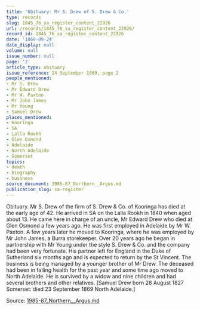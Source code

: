 ```yaml
---
title: 'Obituary: Mr S. Drew of S. Drew & Co.'
type: records
slug: 1845_76_sa_register_content_22926
url: /records/1845_76_sa_register_content_22926/
record_id: 1845_76_sa_register_content_22926
date: '1869-09-24'
date_display: null
volume: null
issue_number: null
page: '2'
article_type: obituary
issue_reference: 24 September 1869, page 2
people_mentioned:
- Mr S. Drew
- Mr Edward Drew
- Mr W. Paxton
- Mr John James
- Mr Young
- Samuel Drew
places_mentioned:
- Kooringa
- SA
- Lalla Rookh
- Glen Osmond
- Adelaide
- North Adelaide
- Somerset
topics:
- death
- biography
- business
source_document: 1985-87_Northern__Argus.md
publication_slug: sa-register
---
```


Obituary.  Mr S. Drew of the firm of S. Drew & Co. of Kooringa has died at the early age of 42.  He arrived in SA on the Lalla Rookh in 1840 when aged about 13.  He came here in charge of an uncle, Mr Edward Drew who died at Glen Osmond a few years ago.  He was first employed in Adelaide by Mr W. Paxton.  A few years later he moved to Kooringa, where he was employed by Mr John James, a Burra storekeeper.  Over 20 years ago he began in partnership with Mr Young under the style S. Drew & Co. and the company had been very fortunate.  His partner left for England in the Duke of Sutherland six months ago and is expected to return by the St Vincent.  The business is being managed by a younger brother of Mr Drew.  The deceased had been in failing health for the past year and some time ago moved to North Adelaide.  He is survived by a widow and nine children and had several brothers and other relatives.  [Samuel Drew born 28 August 1827 Somerset: died 23 September 1869 North Adelaide.]

Source: [1985-87_Northern__Argus.md](/downloads/markdown/1985-87_Northern__Argus.md)
